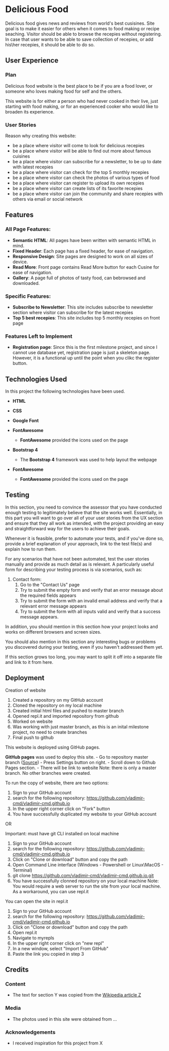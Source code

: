 # Delicious Food

Delicious food gives news and reviews from world's best cusisines.
Site goal is to make it easier for others when it comes to food making or recipe seaching.
Visitor should be able to browse the recepies without registering.
In case that user wants to be able to save collection of recepies, or add his\her recepies, it should be able to do so.
 
## User Experience

### Plan

Delicious food website is the best place to be if you are a food lover, or someone who loves making food for self and the others.

This website is for either a person who had never cooked in their live, just starting with food making, or for an experienced cooker who would like to broaden its experience.

### User Stories

Reason why creating this website:

* be a place where visitor will come to look for delicious recepies
* be a place where visitor will be able to find out more about famous cuisines
* be a place where visitor can subscribe for a newsletter, to be up to date with latest recepies
* be a place where visitor can check for the top 5 monthly recepies
* be a place where visitor can check the photos of various types of food
* be a place where visitor can register to upload its own recepies
* be a place where visitor can create lists of its favorite recepies
* be a place where visitor can join the community and share recepies with others via email or social network

## Features

### All Page Features:
* **Semantic HTML**: All pages have been written with semantic HTML in mind.
* **Fixed Header**: Each page has a fixed header, for ease of navigation.
* **Responsive Design**: Site pages are designed to work on all sizes of device.
* **Read More**: Front page contains Read More button for each Cusine for ease of navigation.
* **Gallery**: A page full of photos of tasty food, can bebrowsed and downloaded.
 
### Specific Features:
* **Subscribe to Newsletter**: This site includes subscribe to newsletter section where visitor can subscribe for the latest recepies
* **Top 5 best recepies**: This site includes top 5 monthly recepies on front page

### Features Left to Implement
* **Registration page**: Since this is the first milestone project, and since I cannot use database yet, registration page is just a skeleton page. However, it is a functional up until the point when you clikc the register button.

## Technologies Used

In this project the following technologies have been used.

- **HTML**
 
- **CSS**

- **Google Font**

- **FontAwesome**
   - **FontAwesome** provided the icons used on the page

- **Bootstrap 4**
   - The **Bootstrap 4** framework was used to help layout the webpage
 
- **FontAwesome**
   - **FontAwesome** provided the icons used on the page




## Testing

In this section, you need to convince the assessor that you have conducted enough testing to legitimately believe that the site works well. Essentially, in this part you will want to go over all of your user stories from the UX section and ensure that they all work as intended, with the project providing an easy and straightforward way for the users to achieve their goals.

Whenever it is feasible, prefer to automate your tests, and if you've done so, provide a brief explanation of your approach, link to the test file(s) and explain how to run them.

For any scenarios that have not been automated, test the user stories manually and provide as much detail as is relevant. A particularly useful form for describing your testing process is via scenarios, such as:

1. Contact form:
    1. Go to the "Contact Us" page
    2. Try to submit the empty form and verify that an error message about the required fields appears
    3. Try to submit the form with an invalid email address and verify that a relevant error message appears
    4. Try to submit the form with all inputs valid and verify that a success message appears.

In addition, you should mention in this section how your project looks and works on different browsers and screen sizes.

You should also mention in this section any interesting bugs or problems you discovered during your testing, even if you haven't addressed them yet.

If this section grows too long, you may want to split it off into a separate file and link to it from here.

## Deployment

Creation of website

1. Created a repository on my GitHub account
2. Cloned the repository on my local machine
3. Created initial html files and pushed to master branch
4. Opened repl.it and imported repository from github
5. Worked on website
6. Was working with just master branch, as this is an inital milestone project, no need to create branches
7. Final push to github

This website is deployed using GitHub pages.

**GitHub pages** was used to deploy this site.
    - Go to repository master branch ([Source](https://github.com/vladimir-cmd/vladimir-cmd.github.io))
    - Press Settings button on right.
    - Scroll down to Github Pages section.
    - There will be link to website
Note: there is only a master branch. No other branches were created.

To run the copy of website, there are two options:

1. Sign to your GitHub account
2. search for the following repository: https://github.com/vladimir-cmd/vladimir-cmd.github.io
3. In the upper right corner click on "Fork" button
4. You have successfully duplicated my website to your GitHub account

OR

Important: must have git CLI installed on local machine
1. Sign to your GitHub account
2. search for the following repository: https://github.com/vladimir-cmd/vladimir-cmd.github.io
3. Click on "Clone or download" button and copy the path
4. Open Command Line interface (Windows - Powershell or Linux\MacOS - Terminal)
5. git clone https://github.com/vladimir-cmd/vladimir-cmd.github.io.git
6. You have successfully clonned repository on your local machine
Note: You would require a web server to run the site from your local machine.
As a workaround, you can use repl.it

You can open the site in repl.it
1. Sign to your GitHub account
2. search for the following repository: https://github.com/vladimir-cmd/vladimir-cmd.github.io
3. Click on "Clone or download" button and copy the path
4. Open repl.it
5. Navigate to myrepls
6. In the upper right corner click on "new repl"
7. In a new window, select "Import From GitHub"
8. Paste the link you copied in step 3

## Credits

### Content
- The text for section Y was copied from the [Wikipedia article Z](https://en.wikipedia.org/wiki/Z)

### Media
- The photos used in this site were obtained from ...

### Acknowledgements

- I received inspiration for this project from X
